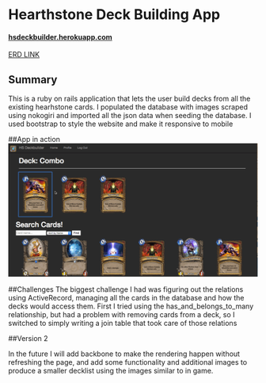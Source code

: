 # Hearthstone Deck Building App
#### [hsdeckbuilder.herokuapp.com](hsdeckbuilder.herokuapp.com)

[ERD LINK](https://docs.google.com/drawings/d/1fp8rmuYagJPE65ERni-YPnH9SrSxNSvQLwFzvpgS8pk/edit)

## Summary
This is a ruby on rails application that lets the user build decks from all the existing hearhstone cards. I populated the database with images scraped using nokogiri and imported all the json data when seeding the database. I used bootstrap to style the website and make it responsive to mobile

##App in action
![gif yo](/deck.gif)

##Challenges
The biggest challenge I had was figuring out the relations using ActiveRecord, managing all the cards in the database and how the decks would access them. First I tried using the has_and_belongs_to_many relationship, but had a problem with removing cards from a deck, so I switched to simply writing a join table that took care of those relations

##Version 2

In the future I will add backbone to make the rendering happen without refreshing the page, and add some functionality and additional images to produce a smaller decklist using the images similar to in game.
